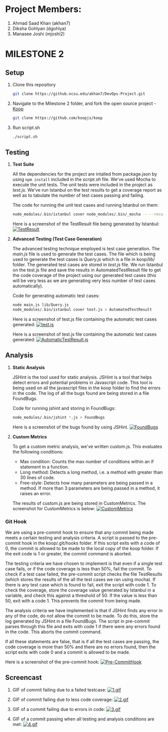 # Project Members:
1. Ahmad Saad Khan (akhan7)
2. Diksha Gohlyan (dgohlya)
3. Manasee Joshi (mjoshi2)

# MILESTONE 2

## Setup

1. Clone this repository
	```bash
	git clone https://github.ncsu.edu/akhan7/DevOps-Project.git
	```

2. Navigate to the Milestone 2 folder, and fork the open source project - [Koop](https://github.com/koopjs/koop "Koop's Github repository")
	```bash
	git clone https://github.com/koopjs/koop
	```

2. Run script.sh
	```bash
	./script.sh
	```


## Testing
1. **Test Suite**
	
	All the dependencies for the project are intalled from package.json by using `npm install` included in the _script.sh_ file. We've used Mocha to execute the unit tests. The unit tests were included in the project as _test.js_. We've run Istanbul on the test results to get a coverage report as well as to tabulate the number of test cases passing and failing.

	The code for running the unit test cases and running Istanbul on them:
	```bash
	node_modules/.bin/istanbul cover node_modules/.bin/_mocha -- --recursive > TestResult
	```
	Here is a screenshot of the TestResult file being generated by Istanbul:
	[![TestResult](https://github.ncsu.edu/akhan7/DevOps-Project/blob/master/Milestone%202/Screenshots/TestResult.jpg)](#TestResult)

2. **Advanced Testing (Test Case Generation)**
	
	The advanced testing technique employed is test case generation. The _main.js_ file is used to generate the test cases. The file which is being used to generate the test cases is _Query.js_ which is a file in koop/lib/ folder. The generated test cases are stored in _test.js_ file. We run Istanbul on the test.js file and save the results in AutomatedTestResult file to get the code coverage of the project using our generated test cases (this will be very less as we are generating very less number of test cases automatically). 

	Code for generating automatic test cases:
	```bash
	node main.js lib/Query.js
	node_modules/.bin/istanbul cover test.js > AutomatedTestResult
	```

	Here is a screenshot of test.js file containing the automatic test cases generated:
	[![test.js](https://github.ncsu.edu/akhan7/DevOps-Project/blob/master/Milestone%202/Screenshots/test.jpg)](#test.js)

	Here is a screenshot of test.js file containing the automatic test cases generated:
	[![AutomaticTestResult.js](https://github.ncsu.edu/akhan7/DevOps-Project/blob/master/Milestone%202/Screenshots/AutomaticTestResult.jpg)](#AutomaticTestResult.js)


## Analysis
1. **Static Analysis**

	JSHint is the tool used for static analysis. JSHint is a tool that helps detect errors and potential problems in Javascript code. This tool is being used on all the javascript files in the koop folder to find the errors in the code. The log of all the bugs found are being stored in a file FoundBugs. 

	Code for running jshint and storing in FoundBugs:
	```bash
	node_modules/.bin/jshint *.js > FoundBugs
	```  

	Here is a screenshot of the bugs found by using JSHint.
	[![FoundBugs](https://github.ncsu.edu/akhan7/DevOps-Project/blob/master/Milestone%202/Screenshots/FoundBugs.jpg)](#FoundBugs)


2. **Custom Metrics**
	
	To get a custom metric analysis, we've written custom.js. This evaluates the following conditions:
	* Max condition: Counts the max number of conditions within an if statement in a function.
	* Long method: Detects a long method, i.e. a method with greater than 30 lines of code.
	* Free-style: Detects how many parameters are being passed in a method. If more than 3 parameters are being passed in a method, it raises an error.

	The results of custom.js are being stored in CustomMetrics. The screenshot for CustomMetrics is below:
	[![CustomMetrics](https://github.ncsu.edu/akhan7/DevOps-Project/blob/master/Milestone%202/Screenshots/CustomMetrics.jpg)](#CustomMetrics)

### Git Hook

We are using a pre-commit hook to ensure that any commit being made meets a certain testing and analysis criteria. A script is passed to the pre-commit hook in the koop/.git/hooks folder. If this script exits with a code of 0, the commit is allowed to be made to the local copy of the koop folder. If the exit code is 1 or greater, the commit command is aborted. 

The testing criteria we have chosen to implement is that even if a single test case fails, or if the code coverage is less than 50%, fail the commit. To check if a test case failed, the pre-commit script checks the file TestResults (which stores the results of the all the test cases we ran using mocha). If there is any test case which is found to fail, exit the script with code 1. To check the coverage, store the coverage value generated by Istanbul in a variable, and check this against a threshold of 50. If the value is less than 50, exit with a code 1. This prevents the commit from being made.

The analysis criteria we have implemented is that if JSHint finds any error in any of the code, do not allow the commit to be made. To do this, store the log generated by JSHint in a file FoundBugs. The script in pre-commit parses through this file and exits with code 1 if there were any errors found in the code. This aborts the commit command.

If all these statements are false, that is if all the test cases are passing, the code coverage is more than 50% and there are no errors found, then the script exits with code 0 and a commit is allowed to be made.

Here is a screenshot of the pre-commit hook:
[![Pre-CommitHook](https://github.ncsu.edu/akhan7/DevOps-Project/blob/master/Milestone%202/Screenshots/Pre-CommitHook.jpg)](#Pre-CommitHook)



## Screencast
1. GIF of commit failing due to a failed testcase:
[![1.gif](https://github.ncsu.edu/akhan7/DevOps-Project/blob/master/Milestone%202/Screencast/1.gif)](#1.gif)

2. GIF of commit failing due to less code coverage:
[![2.gif](https://github.ncsu.edu/akhan7/DevOps-Project/blob/master/Milestone%202/Screencast/2.gif)](#2.gif)

3. GIF of a commit failing due to errors in code:
[![3.gif](https://github.ncsu.edu/akhan7/DevOps-Project/blob/master/Milestone%202/Screencast/3.gif)](#3.gif)

4. GIF of a commit passing when all testing and analysis conditions are met:
[![4.gif](https://github.ncsu.edu/akhan7/DevOps-Project/blob/master/Milestone%202/Screencast/4.gif)](#4.gif)

